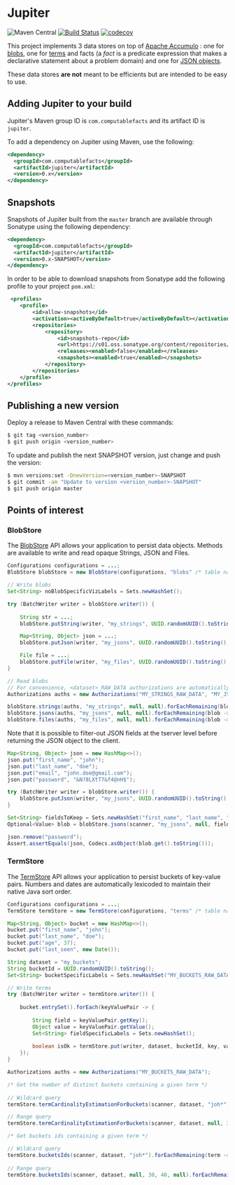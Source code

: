 # Jupiter

![Maven Central](https://img.shields.io/maven-central/v/com.computablefacts/jupiter)
[![Build Status](https://travis-ci.com/computablefacts/jupiter.svg?branch=master)](https://travis-ci.com/computablefacts/jupiter)
[![codecov](https://codecov.io/gh/computablefacts/jupiter/branch/master/graph/badge.svg)](https://codecov.io/gh/computablefacts/jupiter)

This project implements 3 data stores on top of [Apache Accumulo](https://accumulo.apache.org/) : 
one for [blobs](#blobstore), one for [terms](#termstore) 
and facts (a *fact* is a predicate expression that makes a declarative statement 
about a problem domain) and one for [JSON objects](#datastore). 

These data stores **are not** meant to be efficients but are intended to be easy to use.

## Adding Jupiter to your build

Jupiter's Maven group ID is `com.computablefacts` and its artifact ID is `jupiter`.

To add a dependency on Jupiter using Maven, use the following:

```xml
<dependency>
  <groupId>com.computablefacts</groupId>
  <artifactId>jupiter</artifactId>
  <version>0.x</version>
</dependency>
```

## Snapshots 

Snapshots of Jupiter built from the `master` branch are available through Sonatype 
using the following dependency:

```xml
<dependency>
  <groupId>com.computablefacts</groupId>
  <artifactId>jupiter</artifactId>
  <version>0.x-SNAPSHOT</version>
</dependency>
```

In order to be able to download snapshots from Sonatype add the following profile 
to your project `pom.xml`:

```xml
 <profiles>
    <profile>
        <id>allow-snapshots</id>
        <activation><activeByDefault>true</activeByDefault></activation>
        <repositories>
            <repository>
                <id>snapshots-repo</id>
                <url>https://s01.oss.sonatype.org/content/repositories/snapshots</url>
                <releases><enabled>false</enabled></releases>
                <snapshots><enabled>true</enabled></snapshots>
            </repository>
        </repositories>
    </profile>
</profiles>
```

## Publishing a new version

Deploy a release to Maven Central with these commands:

```bash
$ git tag <version_number>
$ git push origin <version_number>
```

To update and publish the next SNAPSHOT version, just change and push the version:

```bash
$ mvn versions:set -DnewVersion=<version_number>-SNAPSHOT
$ git commit -am "Update to version <version_number>-SNAPSHOT"
$ git push origin master
```

## Points of interest

### BlobStore

The [BlobStore](/src/com/computablefacts/jupiter/storage/blobstore) API allows 
your application to persist data objects. Methods are available to write and read
opaque Strings, JSON and Files.

```java
Configurations configurations = ...;
BlobStore blobStore = new BlobStore(configurations, "blobs" /* table name */);

// Write blobs
Set<String> noBlobSpecificVizLabels = Sets.newHashSet();

try (BatchWriter writer = blobStore.writer()) {
    
    String str = ...;
    blobStore.putString(writer, "my_strings", UUID.randomUUID().toString(), noBlobSpecificVizLabels, str);

    Map<String, Object> json = ...;
    blobStore.putJson(writer, "my_jsons", UUID.randomUUID().toString(), noBlobSpecificVizLabels, json);

    File file = ...;
    blobStore.putFile(writer, "my_files", UUID.randomUUID().toString(), noBlobSpecificVizLabels, file);
}

// Read blobs
// For convenience, <dataset>_RAW_DATA authorizations are automatically added to each blob
Authorizations auths = new Authorizations("MY_STRINGS_RAW_DATA", "MY_JSONS_RAW_DATA", "MY_FILES_RAW_DATA");

blobStore.strings(auths, "my_strings", null, null).forEachRemaining(blob -> ...);
blobStore.jsons(auths, "my_jsons", null, null).forEachRemaining(blob -> ...);
blobStore.files(auths, "my_files", null, null).forEachRemaining(blob -> ...);
```

Note that it is possible to filter-out JSON fields at the tserver level before 
returning the JSON object to the client.

```java
Map<String, Object> json = new HashMap<>();
json.put("first_name", "john");
json.put("last_name", "doe");
json.put("email", "john.doe@gmail.com");
json.put("password", "&N?8LXtT7&f4@nH$");

try (BatchWriter writer = blobStore.writer()) {
    blobStore.putJson(writer, "my_jsons", UUID.randomUUID().toString(), Sets.newHashSet(), json);
}

Set<String> fieldsToKeep = Sets.newHashSet("first_name", "last_name", "email");
Optional<Value> blob = blobStore.jsons(scanner, "my_jsons", null, fieldsToKeep).first();

json.remove("password");
Assert.assertEquals(json, Codecs.asObject(blob.get().toString()));
```

### TermStore

The [TermStore](/src/com/computablefacts/jupiter/storage/termstore) API allows
your application to persist buckets of key-value pairs. Numbers and dates are 
automatically lexicoded to maintain their native Java sort order.

```java
Configurations configurations = ...;
TermStore termStore = new TermStore(configurations, "terms" /* table name */);

Map<String, Object> bucket = new HashMap<>();
bucket.put("first_name", "john");
bucket.put("last_name", "doe");
bucket.put("age", 37);
bucket.put("last_seen", new Date());

String dataset = "my_buckets";
String bucketId = UUID.randomUUID().toString();
Set<String> bucketSpecificLabels = Sets.newHashSet("MY_BUCKETS_RAW_DATA");

// Write terms
try (BatchWriter writer = termStore.writer()) {
    
    bucket.entrySet().forEach(keyValuePair -> {
        
        String field = keyValuePair.getKey();
        Object value = keyValuePair.getValue();
        Set<String> fieldSpecificLabels = Sets.newHashSet();
        
        boolean isOk = termStore.put(writer, dataset, bucketId, key, value, 1, bucketSpecificLabels, fieldSpecificLabels);
    });
}

Authorizations auths = new Authorizations("MY_BUCKETS_RAW_DATA");

/* Get the number of distinct buckets containing a given term */
        
// Wildcard query
termStore.termCardinalityEstimationForBuckets(scanner, dataset, "joh*").forEachRemaining(estimation -> ...);

// Range query
termStore.termCardinalityEstimationForBuckets(scanner, dataset, null, 30, 40).forEachRemaining(estimation -> ...);

/* Get buckets ids containing a given term */

// Wildcard query
termStore.bucketsIds(scanner, dataset, "joh*").forEachRemaining(term -> ...);
        
// Range query    
termStore.bucketsIds(scanner, dataset, null, 30, 40, null).forEachRemaining(term -> ...);
```